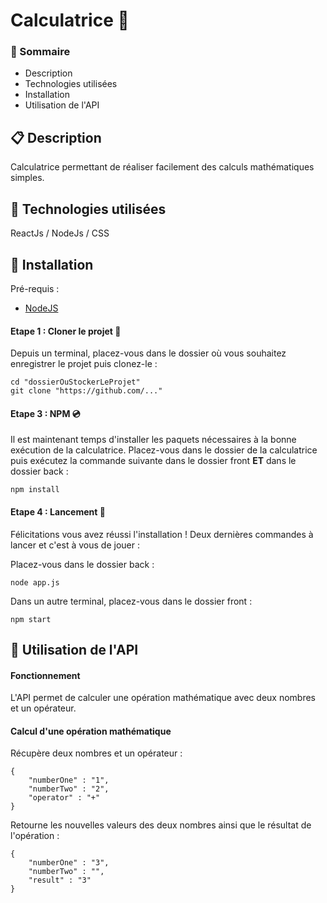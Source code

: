 # Calculatrice :1234:

### :bookmark: Sommaire

* Description
* Technologies utilisées
* Installation
* Utilisation de l'API

## :clipboard: Description

Calculatrice permettant de réaliser facilement des calculs mathématiques simples.

## :wrench: Technologies utilisées

ReactJs / NodeJs / CSS

## :floppy_disk: Installation

Pré-requis :

* [NodeJS](http://localhost:3000)

#### Etape 1 : Cloner le projet :two_women_holding_hands:

Depuis un terminal, placez-vous dans le dossier où vous souhaitez enregistrer le projet puis clonez-le :

```
cd "dossierOuStockerLeProjet"
git clone "https://github.com/..."
```

#### Etape 3 : NPM :cd:

Il est maintenant temps d'installer les paquets nécessaires à la bonne exécution de la calculatrice. Placez-vous dans le dossier de la calculatrice puis exécutez la commande suivante dans le dossier front **ET** dans le dossier back  : 

```
npm install
```

#### Etape 4 : Lancement :rocket:

Félicitations vous avez réussi l'installation ! Deux dernières commandes à lancer et c'est à vous de jouer : 

Placez-vous dans le dossier back : 

```
node app.js
```

Dans un autre terminal, placez-vous dans le dossier front : 

```
npm start
```
## :green_book: Utilisation de l'API

#### Fonctionnement

L'API permet de calculer une opération mathématique avec deux nombres et un opérateur.

#### Calcul d'une opération mathématique

Récupère deux nombres et un opérateur :
```
{
    "numberOne" : "1",
    "numberTwo" : "2",
    "operator" : "+"
}
```

Retourne les nouvelles valeurs des deux nombres ainsi que le résultat de l'opération : 

```
{
    "numberOne" : "3",
    "numberTwo" : "",
    "result" : "3"
}
```
